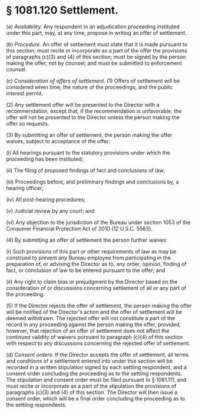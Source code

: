 # § 1081.120   Settlement.

(a) *Availability.* Any respondent in an adjudication proceeding instituted under this part, may, at any time, propose in writing an offer of settlement.


(b) *Procedure.* An offer of settlement must state that it is made pursuant to this section; must recite or incorporate as a part of the offer the provisions of paragraphs (c)(3) and (4) of this section; must be signed by the person making the offer, not by counsel; and must be submitted to enforcement counsel.


(c) *Consideration of offers of settlement.* (1) Offers of settlement will be considered when time, the nature of the proceedings, and the public interest permit.


(2) Any settlement offer will be presented to the Director with a recommendation, except that, if the recommendation is unfavorable, the offer will not be presented to the Director unless the person making the offer so requests.


(3) By submitting an offer of settlement, the person making the offer waives, subject to acceptance of the offer:


(i) All hearings pursuant to the statutory provisions under which the proceeding has been instituted;


(ii) The filing of proposed findings of fact and conclusions of law;


(iii) Proceedings before, and preliminary findings and conclusions by, a hearing officer;


(iv) All post-hearing procedures;


(v) Judicial review by any court; and


(vi) Any objection to the jurisdiction of the Bureau under section 1053 of the Consumer Financial Protection Act of 2010 (12 U.S.C. 5563).


(4) By submitting an offer of settlement the person further waives:


(i) Such provisions of this part or other requirements of law as may be construed to prevent any Bureau employee from participating in the preparation of, or advising the Director as to, any order, opinion, finding of fact, or conclusion of law to be entered pursuant to the offer; and


(ii) Any right to claim bias or prejudgment by the Director based on the consideration of or discussions concerning settlement of all or any part of the proceeding.


(5) If the Director rejects the offer of settlement, the person making the offer will be notified of the Director's action and the offer of settlement will be deemed withdrawn. The rejected offer will not constitute a part of the record in any proceeding against the person making the offer, provided, however, that rejection of an offer of settlement does not affect the continued validity of waivers pursuant to paragraph (c)(4) of this section with respect to any discussions concerning the rejected offer of settlement.


(d) *Consent orders.* If the Director accepts the offer of settlement, all terms and conditions of a settlement entered into under this section will be recorded in a written stipulation signed by each settling respondent, and a consent order concluding the proceeding as to the settling respondents. The stipulation and consent order must be filed pursuant to § 1081.111, and must recite or incorporate as a part of the stipulation the provisions of paragraphs (c)(3) and (4) of this section. The Director will then issue a consent order, which will be a final order concluding the proceeding as to the settling respondents.




